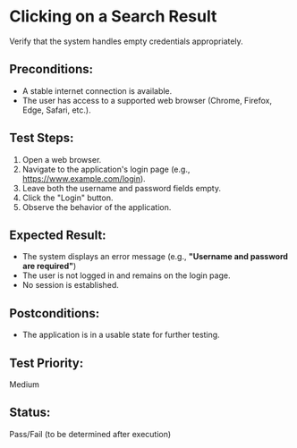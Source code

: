 # Clicking on a Search Result
Verify that the system handles empty credentials appropriately.

## **Preconditions:**  
- A stable internet connection is available.  
- The user has access to a supported web browser (Chrome, Firefox, Edge, Safari, etc.).

## **Test Steps:**  
1. Open a web browser.
2. Navigate to the application's login page (e.g., https://www.example.com/login).
3. Leave both the username and password fields empty.
4. Click the "Login" button.
5. Observe the behavior of the application. 

## **Expected Result:**  
- The system displays an error message (e.g., **"Username and password are required"**)
- The user is not logged in and remains on the login page.
- No session is established.

## **Postconditions:**  
- The application is in a usable state for further testing. 

## **Test Priority:**  
Medium 

## **Status:**  
Pass/Fail (to be determined after execution)  